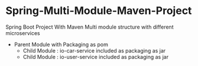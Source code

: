 # Spring-Multi-Module-Maven-Project
Spring Boot Project With Maven Multi module structure with different microservices

- Parent Module with Packaging as pom
  - Child Module : io-car-service included as packaging as jar
  - Child Module : io-user-service included as packaging as jar

